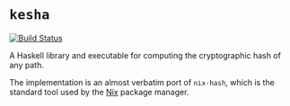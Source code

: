 # `kesha`

[![Build Status](https://travis-ci.org/jmackie/kesha.svg?branch=master)](https://travis-ci.org/jmackie/kesha)

A Haskell library and executable for computing the cryptographic hash of any path.

The implementation is an almost verbatim port of `nix-hash`, which is the
standard tool used by the [Nix](https://nixos.org/nix/) package manager.
